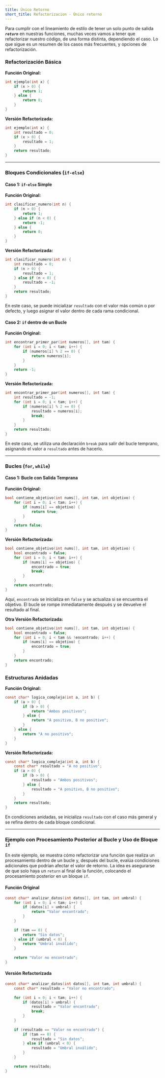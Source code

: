 ```yaml
---
title: Único Retorno
short_title: Refactorizacion - Único retorno
---
```


Para cumplir con el lineamiento de estilo de tener un solo punto de salida ***`return`*** en nuestras funciones, muchas veces vamos a tener que refactorizar nuestro código, de una forma distinta, dependiendo el caso. Lo que sigue es un resumen de los casos más frecuentes, y opciones de refactorización.

### Refactorización Básica

**Función Original:**

```c
int ejemplo(int x) {
    if (x > 0) {
        return 1;
    } else {
        return 0;
    }
}
```

**Versión Refactorizada:**

```c
int ejemplo(int x) {
    int resultado = 0;
    if (x > 0) {
        resultado = 1;
    }
    return resultado;
}
```

---

### Bloques Condicionales (`if-else`)

#### Caso 1: `if-else` Simple

**Función Original:**

```c
int clasificar_numero(int n) {
    if (n > 0) {
        return 1;
    } else if (n < 0) {
        return -1;
    } else {
        return 0;
    }
}
```

**Versión Refactorizada:**

```c
int clasificar_numero(int n) {
    int resultado = 0;
    if (n > 0) {
        resultado = 1;
    } else if (n < 0) {
        resultado = -1;
    }
    return resultado;
}
```

En este caso, se puede inicializar `resultado` con el valor más común o por defecto, y luego asignar el valor dentro de cada rama condicional.

#### Caso 2: `if` dentro de un Bucle

**Función Original:**

```c
int encontrar_primer_par(int numeros[], int tam) {
    for (int i = 0; i < tam; i++) {
        if (numeros[i] % 2 == 0) {
            return numeros[i];
        }
    }
    return -1;
}
```

**Versión Refactorizada:**

```c
int encontrar_primer_par(int numeros[], int tam) {
    int resultado = -1;
    for (int i = 0; i < tam; i++) {
        if (numeros[i] % 2 == 0) {
            resultado = numeros[i];
            break;
        }
    }
    return resultado;
}
```

En este caso, se utiliza una declaración `break` para salir del bucle temprano, asignando el valor a `resultado` antes de hacerlo.

---

### Bucles (`for`, `while`)

#### Caso 1: Bucle con Salida Temprana

**Función Original:**

```c
bool contiene_objetivo(int nums[], int tam, int objetivo) {
    for (int i = 0; i < tam; i++) {
        if (nums[i] == objetivo) {
            return true;
        }
    }
    return false;
}
```

**Versión Refactorizada:**

```c
bool contiene_objetivo(int nums[], int tam, int objetivo) {
    bool encontrado = false;
    for (int i = 0; i < tam; i++) {
        if (nums[i] == objetivo) {
            encontrado = true;
            break;
        }
    }
    return encontrado;
}
```

Aquí, `encontrado` se inicializa en `false` y se actualiza si se encuentra el objetivo. El bucle se rompe inmediatamente después y se devuelve el resultado al final.

**Otra Versión Refactorizada:**

```c
bool contiene_objetivo(int nums[], int tam, int objetivo) {
    bool encontrado = false;
    for (int i = 0; i < tam && !encontrado; i++) {
        if (nums[i] == objetivo) {
            encontrado = true;
        }
    }
    return encontrado;
}
```


### Estructuras Anidadas

**Función Original:**

```c
const char* logica_compleja(int a, int b) {
    if (a > 0) {
        if (b > 0) {
            return "Ambos positivos";
        } else {
            return "A positivo, B no positivo";
        }
    } else {
        return "A no positivo";
    }
}
```

**Versión Refactorizada:**

```c
const char* logica_compleja(int a, int b) {
    const char* resultado = "A no positivo";
    if (a > 0) {
        if (b > 0) {
            resultado = "Ambos positivos";
        } else {
            resultado = "A positivo, B no positivo";
        }
    }
    return resultado;
}
```

En condiciones anidadas, se inicializa `resultado` con el caso más general y se refina dentro de cada bloque condicional.

---

### Ejemplo con Procesamiento Posterior al Bucle y Uso de Bloque `if`

En este ejemplo, se muestra cómo refactorizar una función que realiza un procesamiento dentro de un bucle y, después del bucle, evalúa condiciones adicionales que podrían afectar el valor de retorno. La idea es asegurarse de que solo haya un `return` al final de la función, colocando el procesamiento posterior en un bloque `if`.

#### Función Original

```c
const char* analizar_datos(int datos[], int tam, int umbral) {
    for (int i = 0; i < tam; i++) {
        if (datos[i] > umbral) {
            return "Valor encontrado";
        }
    }
    
    if (tam == 0) {
        return "Sin datos";
    } else if (umbral < 0) {
        return "Umbral inválido";
    }
    
    return "Valor no encontrado";
}
```

#### Versión Refactorizada

```c
const char* analizar_datos(int datos[], int tam, int umbral) {
    const char* resultado = "Valor no encontrado";
    
    for (int i = 0; i < tam; i++) {
        if (datos[i] > umbral) {
            resultado = "Valor encontrado";
            break;
        }
    }
    
    if (resultado == "Valor no encontrado") {
        if (tam == 0) {
            resultado = "Sin datos";
        } else if (umbral < 0) {
            resultado = "Umbral inválido";
        }
    }
    
    return resultado;
}
```
